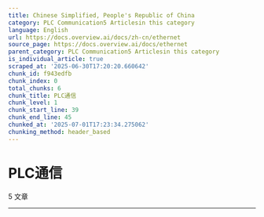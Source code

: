 ```yaml
---
title: Chinese Simplified, People's Republic of China
category: PLC Communication5 Articlesin this category
language: English
url: https://docs.overview.ai/docs/zh-cn/ethernet
source_page: https://docs.overview.ai/docs/ethernet
parent_category: PLC Communication5 Articlesin this category
is_individual_article: true
scraped_at: '2025-06-30T17:20:20.660642'
chunk_id: f943edfb
chunk_index: 0
total_chunks: 6
chunk_title: PLC通信
chunk_level: 1
chunk_start_line: 39
chunk_end_line: 45
chunked_at: '2025-07-01T17:23:34.275062'
chunking_method: header_based
---
```


# PLC通信

5 文章 

* * *
